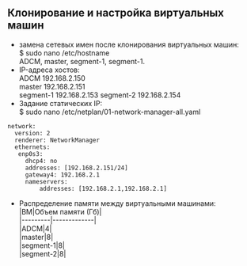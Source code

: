 ## Клонирование и настройка виртуальных машин ##

- замена сетевых имен после клонирования виртуальных машин:  
  $ sudo nano /etc/hostname  
  ADCM, master, segment-1, segment-1.   
- IP-адреса хостов:   
   ADCM      192.168.2.150   
   master    192.168.2.151   
   segment-1 192.168.2.153
   segment-2 192.168.2.154   
- Задание статических IP:   
  $ sudo nano /etc/netplan/01-network-manager-all.yaml
```   
network:   
  version: 2   
  renderer: NetworkManager   
  ethernets:   
   enp0s3:   
     dhcp4: no   
     addresses: [192.168.2.151/24]   
     gateway4: 192.168.2.1   
     nameservers:   
         addresses: [192.168.2.1,192.168.2.1]   
```
- Распределение памяти между виртуальными машинами:   
|ВМ|Объем памяти (Гб)|   
|---------|-------------|   
|ADCM|4|   
|master|8|   
|segment-1|8|   
|segment-2|8|   
   
